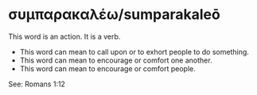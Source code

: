 # συμπαρακαλέω/sumparakaleō
This word is an action. It is a verb.

* This word can mean to call upon or to exhort people to do something.
* This word can mean to encourage or comfort one another.
* This word can mean to encourage or comfort people.

See: Romans 1:12

